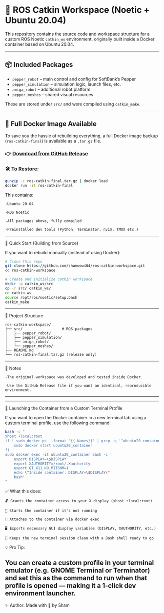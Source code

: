 # 🤖 ROS Catkin Workspace (Noetic + Ubuntu 20.04)

This repository contains the source code and workspace structure for a custom ROS Noetic `catkin_ws` environment, originally built inside a Docker container based on Ubuntu 20.04.

---

## 📦 Included Packages

- `pepper_robot` – main control and config for SoftBank’s Pepper
- `pepper_simulation` – simulation logic, launch files, etc.
- `amiga_robot` – additional robot platform
- `pepper_meshes` – shared visual resources

These are stored under `src/` and were compiled using `catkin_make`.

---

## 🐳 Full Docker Image Available

To save you the hassle of rebuilding everything, a full Docker image backup (`ros-catkin-final`) is available as a `.tar.gz` file.

### 👉 [Download from GitHub Release](https://github.com/shamwow404/ros-catkin-workspace/releases)

### 🛠️ To Restore:

```bash
gunzip -c ros-catkin-final.tar.gz | docker load
docker run -it ros-catkin-final
```
This contains:

    -Ubuntu 20.04

    -ROS Noetic

    -All packages above, fully compiled

    -Preinstalled dev tools (Python, Terminator, nvim, TMUX etc.)
---

🚀 Quick Start (Building from Source)

If you want to rebuild manually (instead of using Docker):
```bash
# Clone this repo
git clone https://github.com/shamwow404/ros-catkin-workspace.git
cd ros-catkin-workspace

# Create and initialize catkin workspace
mkdir -p catkin_ws/src
cp -r src/ catkin_ws/
cd catkin_ws
source /opt/ros/noetic/setup.bash
catkin_make
```
---
📁 Project Structure
```
ros-catkin-workspace/
├── src/                  # ROS packages
│   ├── pepper_robot/
│   ├── pepper_simulation/
│   ├── amiga_robot/
│   └── pepper_meshes/
├── README.md
└── ros-catkin-final.tar.gz (release only)
```
---
🧠 Notes

    -The original workspace was developed and tested inside Docker.

    -Use the GitHub Release file if you want an identical, reproducible environment.
---
---
🧩 Launching the Container from a Custom Terminal Profile

If you want to open the Docker container in a new terminal tab using a custom terminal profile, use the following command:
```bash
bash -c "
xhost +local:root
if ! sudo docker ps --format '{{.Names}}' | grep -q '^ubuntu20_container$'; then
    sudo docker start ubuntu20_container
fi
sudo docker exec -it ubuntu20_container bash -c '
    export DISPLAY=\$DISPLAY
    export XAUTHORITY=/root/.Xauthority
    export QT_X11_NO_MITSHM=1
    echo \"Inside container: DISPLAY=\$DISPLAY\"
    bash'
"
```

✅ What this does:

    🔓 Grants the container access to your X display (xhost +local:root)

    🏁 Starts the container if it's not running

    🔁 Attaches to the container via docker exec

    🖥️ Exports necessary GUI display variables (DISPLAY, XAUTHORITY, etc.)

    🧼 Keeps the new terminal session clean with a Bash shell ready to go

💡 Pro Tip:

You can create a custom profile in your terminal emulator (e.g. GNOME Terminal or Terminator) and set this as the command to run when that profile is opened — making it a 1-click dev environment launcher.
---
✨ Author:
Made with 💖 by Sham
